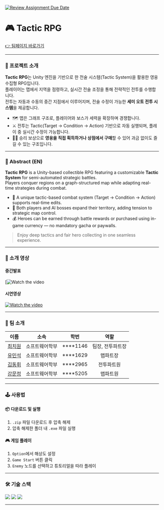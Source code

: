[![Review Assignment Due Date](https://classroom.github.com/assets/deadline-readme-button-22041afd0340ce965d47ae6ef1cefeee28c7c493a6346c4f15d667ab976d596c.svg)](https://classroom.github.com/a/gFPznrUY)

# 🎮 Tactic RPG  
[👉 팀페이지 바로가기](https://kookmin-sw.github.io/capstone-2025-43)

---

### 🧩 프로젝트 소개

**Tactic RPG**는 Unity 엔진을 기반으로 한 전술 시스템(Tactic System)을 활용한 영웅 수집형 RPG입니다.  
플레이어는 맵에서 지역을 점령하고, 실시간 전술 조정을 통해 전략적인 전투를 수행합니다.  
전투는 자동과 수동의 중간 지점에서 이루어지며, 전술 수정이 가능한 **세미 오토 전투 시스템**을 제공합니다.

- 🗺️ 맵은 그래프 구조로, 플레이어와 보스가 세력을 확장하며 경쟁합니다.  
- ⚔️ 전투는 Tactic(Target → Condition → Action) 기반으로 자동 실행되며, 플레이 중 실시간 수정이 가능합니다.  
- 🧙‍♂️ 승리 보상으로 **영웅을 직접 획득하거나 상점에서 구매**할 수 있어 과금 없이도 즐길 수 있는 구조입니다.

---

### 📄 Abstract (EN)

**Tactic RPG** is a Unity-based collectible RPG featuring a customizable **Tactic System** for semi-automated strategic battles.  
Players conquer regions on a graph-structured map while adapting real-time strategies during combat.

- 🧠 A unique tactic-based combat system (Target → Condition → Action) supports real-time edits.  
- 🏰 Both players and AI bosses expand their territory, adding tension to strategic map control.  
- 💰 Heroes can be earned through battle rewards or purchased using in-game currency — no mandatory gacha or paywalls.  

> Enjoy deep tactics and fair hero collecting in one seamless experience.

---

### 🎥 소개 영상

#### 중간발표
[![Watch the video](https://youtu.be/bWFyPdIiQQA)

#### 시연영상
[![Watch the video](https://img.youtube.com/vi/4IjjKHmbU40/hqdefault.jpg)](https://www.youtube.com/watch?v=4IjjKHmbU40)

---

### 👥 팀 소개

| 이름 | 소속 | 학번 | 역할 |
| :--: | :--: | :--: | :--: |
| [최치원](https://github.com/chiwon424) | 소프트웨어학부 | ****1146 | 팀장, 전투파트장 |
| [유민석](https://github.com/YuMinSeok) | 소프트웨어학부 | ****1629 | 맵파트장 |
| [김동휘](https://github.com/kimdong0925) | 소프트웨어학부 | ****2965 | 전투파트원 |
| [강문정](https://github.com/kangmunjeong) | 소프트웨어학부 | ****5205 | 맵파트원 |

---

### 🕹️ 사용법

#### 📦 다운로드 및 실행
1. `.zip` 파일 다운로드 후 압축 해제  
2. 압축 해제한 폴더 내 `.exe` 파일 실행  

#### 🎮 게임 플레이
1. `Option`에서 해상도 설정  
2. `Game Start` 버튼 클릭  
3. `Enemy` 노드를 선택하고 튜토리얼을 따라 플레이  

---

### 🛠️ 기술 스택

<p>
  <img src="https://img.shields.io/badge/c%23-%23239120.svg?style=for-the-badge&logo=csharp&logoColor=white">
  <img src="https://img.shields.io/badge/unity-%23000000.svg?style=for-the-badge&logo=unity&logoColor=white">
  <img src="https://img.shields.io/badge/blender-%23F5792A.svg?style=for-the-badge&logo=blender&logoColor=white">
</p>

---

